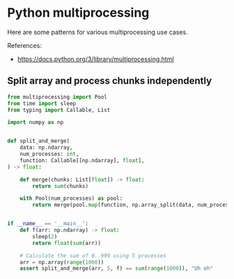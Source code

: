 # Python multiprocessing

Here are some patterns for various multiprocessing use cases.

References:
- https://docs.python.org/3/library/multiprocessing.html


## Split array and process chunks independently

```python
from multiprocessing import Pool
from time import sleep
from typing import Callable, List

import numpy as np


def split_and_merge(
    data: np.ndarray,
    num_processes: int,
    function: Callable[[np.ndarray], float],
) -> float:

    def merge(chunks: List[float]) -> float:
        return sum(chunks)

    with Pool(num_processes) as pool:
        return merge(pool.map(function, np.array_split(data, num_processes)))


if __name__ == '__main__':
    def f(arr: np.ndarray) -> float:
        sleep(2)
        return float(sum(arr))

    # Calculate the sum of 0..999 using 5 processes
    arr = np.array(range(1000))
    assert split_and_merge(arr, 5, f) == sum(range(1000)), "Uh oh"
```

